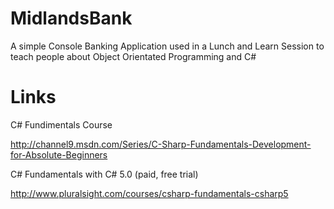 # MidlandsBank
A simple Console Banking Application used in a Lunch and Learn Session to teach people about Object Orientated Programming and C#

# Links
C# Fundimentals Course

http://channel9.msdn.com/Series/C-Sharp-Fundamentals-Development-for-Absolute-Beginners

C# Fundamentals with C# 5.0 (paid, free trial)

http://www.pluralsight.com/courses/csharp-fundamentals-csharp5
